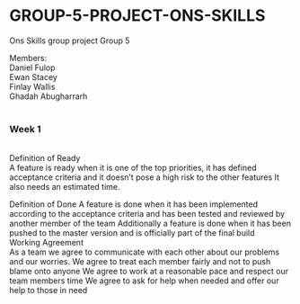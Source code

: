 # GROUP-5-PROJECT-ONS-SKILLS

Ons Skills group project
Group 5

Members:
<br>
Daniel Fulop
<br>
Ewan Stacey
<br>
Finlay Wallis
<br>
Ghadah Abugharrarh
<br>
<br>
<h3>Week 1</h3>
<br>
Definition of Ready<br>
A feature is ready when it is one of the top priorities, it has defined acceptance criteria and it doesn’t pose a high risk to the other features
It also needs an estimated time.
<br>

Definition of Done
A feature is done when it has been implemented according to the acceptance criteria and has been tested and reviewed by another member of the team
Additionally a feature is done when it has been pushed to the master version and is officially part of the final build
<br>
Working Agreement
<br>
As a team we agree to communicate with each other about our problems and our worries.
We agree to treat each member fairly and not to push blame onto anyone
We agree to work at a reasonable pace and respect our team members time
We agree to ask for help when needed and offer our help to those in need
<br>
